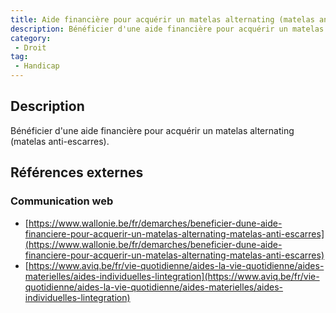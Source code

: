 ```yaml
---
title: Aide financière pour acquérir un matelas alternating (matelas anti-escarres)
description: Bénéficier d'une aide financière pour acquérir un matelas alternating (matelas anti-escarres)
category: 
 - Droit
tag: 
 - Handicap
---
```


## Description

Bénéficier d'une aide financière pour acquérir un matelas alternating (matelas anti-escarres).

## Références externes 

### Communication web

- [https://www.wallonie.be/fr/demarches/beneficier-dune-aide-financiere-pour-acquerir-un-matelas-alternating-matelas-anti-escarres](https://www.wallonie.be/fr/demarches/beneficier-dune-aide-financiere-pour-acquerir-un-matelas-alternating-matelas-anti-escarres)
- [https://www.aviq.be/fr/vie-quotidienne/aides-la-vie-quotidienne/aides-materielles/aides-individuelles-lintegration](https://www.aviq.be/fr/vie-quotidienne/aides-la-vie-quotidienne/aides-materielles/aides-individuelles-lintegration)


